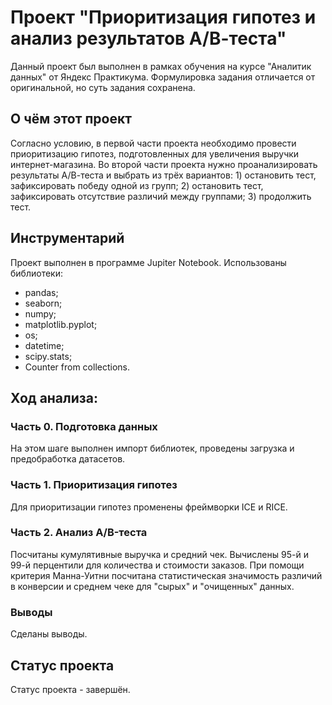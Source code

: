 # Проект "Приоритизация гипотез и анализ результатов А/В-теста"

Данный проект был выполнен в рамках обучения на курсе "Аналитик данных" от Яндекс Практикума. Формулировка задания отличается от оригинальной, но суть задания сохранена.

## О чём этот проект

Согласно условию, в первой части проекта необходимо провести приоритизацию гипотез, подготовленных для увеличения выручки интернет-магазина. Во второй части проекта нужно проанализировать результаты А/В-теста и выбрать из трёх вариантов: 1) остановить тест, зафиксировать победу одной из групп; 2) остановить тест, зафиксировать отсутствие различий между группами; 3) продолжить тест.

## Инструментарий

Проект выполнен в программе Jupiter Notebook. Использованы библиотеки:
- pandas;
- seaborn;
- numpy;
- matplotlib.pyplot;
- os;
- datetime;                        
- scipy.stats;
- Counter from collections.

## Ход анализа:

### Часть 0. Подготовка данных

На этом шаге выполнен импорт библиотек, проведены загрузка и предобработка датасетов.

### Часть 1. Приоритизация гипотез

Для приоритизации гипотез променены фреймворки ICE и RICE.

### Часть 2. Анализ A/B-теста

Посчитаны кумулятивные выручка и средний чек. Вычислены 95-й и 99-й перцентили для количества и стоимости заказов. При помощи критерия Манна-Уитни посчитана статистическая значимость различий в конверсии и среднем чеке для "сырых" и "очищенных" данных.

### Выводы

Сделаны выводы.

## Статус проекта

Статус проекта - завершён.
